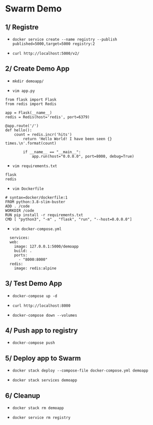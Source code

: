 # Swarm Demo

## 1/ Registre

- `docker service create --name registry --publish published=5000,target=5000 registry:2`

- `curl http://localhost:5000/v2/`

## 2/ Create Demo App

- `mkdir demoapp/`

- `vim app.py`

```
from flask import Flask
from redis import Redis

app = Flask(__name__)
redis = Redis(host='redis', port=6379)

@app.route('/')
def hello():
    count = redis.incr('hits')
        return 'Hello World! I have been seen {} times.\n'.format(count)

        if __name__ == "__main__":
            app.run(host="0.0.0.0", port=8000, debug=True)
```


- `vim requirements.txt`


```
flask
redis
```

- `vim Dockerfile`

```
# syntax=docker/dockerfile:1
FROM python:3.8-slim-buster
ADD . /code
WORKDIR /code
RUN pip install -r requirements.txt
CMD [ "python3", "-m" , "flask", "run", "--host=0.0.0.0"]
```

- `vim docker-compose.yml`

```
  services:
  web:
    image: 127.0.0.1:5000/demoapp
    build: .
    ports:
      - "8000:8000"
  redis:
    image: redis:alpine
```


## 3/ Test Demo App

- `docker-compose up -d`

- `curl http://localhost:8000`

- `docker-compose down --volumes`


## 4/ Push app to registry

- `docker-compose push`


## 5/ Deploy app to Swarm


- `docker stack deploy --compose-file docker-compose.yml demoapp`

- `docker stack services demoapp`


## 6/ Cleanup

- `docker stack rm demoapp`

- `docker service rm registry`
